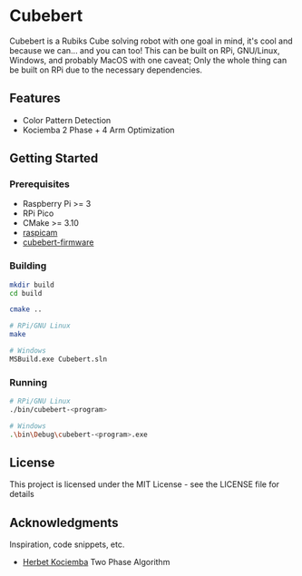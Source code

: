 # Cubebert

Cubebert is a Rubiks Cube solving robot with one goal in mind, it's cool and because we can... and you can too! This can be built on RPi, GNU/Linux, Windows, and probably MacOS with one caveat; Only the whole thing can be built on RPi due to the necessary dependencies.

## Features
- Color Pattern Detection
- Kociemba 2 Phase + 4 Arm Optimization

## Getting Started

### Prerequisites
- Raspberry Pi >= 3
- RPi Pico
- CMake >= 3.10
- [raspicam](https://github.com/rmsalinas/raspicam)
- [cubebert-firmware](https://github.com/pdfkpb/cubebert-firmware)

### Building
```sh
mkdir build
cd build

cmake ..

# RPi/GNU Linux
make

# Windows
MSBuild.exe Cubebert.sln
```

### Running
```sh
# RPi/GNU Linux
./bin/cubebert-<program>

# Windows
.\bin\Debug\cubebert-<program>.exe
```

## License

This project is licensed under the MIT License - see the LICENSE file for details

## Acknowledgments

Inspiration, code snippets, etc.
* [Herbet Kociemba](http://kociemba.org/cube.htm) Two Phase Algorithm
